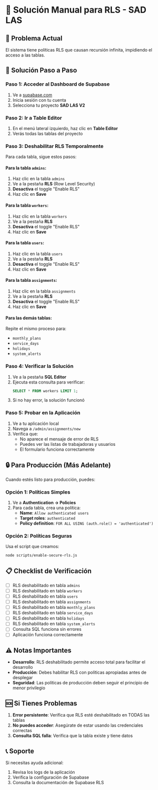 # 🔧 Solución Manual para RLS - SAD LAS

## 🚨 Problema Actual
El sistema tiene políticas RLS que causan recursión infinita, impidiendo el acceso a las tablas.

## 🎯 Solución Paso a Paso

### Paso 1: Acceder al Dashboard de Supabase
1. Ve a [supabase.com](https://supabase.com)
2. Inicia sesión con tu cuenta
3. Selecciona tu proyecto **SAD LAS V2**

### Paso 2: Ir a Table Editor
1. En el menú lateral izquierdo, haz clic en **Table Editor**
2. Verás todas las tablas del proyecto

### Paso 3: Deshabilitar RLS Temporalmente
Para cada tabla, sigue estos pasos:

#### Para la tabla `admins`:
1. Haz clic en la tabla `admins`
2. Ve a la pestaña **RLS** (Row Level Security)
3. **Desactiva** el toggle "Enable RLS"
4. Haz clic en **Save**

#### Para la tabla `workers`:
1. Haz clic en la tabla `workers`
2. Ve a la pestaña **RLS**
3. **Desactiva** el toggle "Enable RLS"
4. Haz clic en **Save**

#### Para la tabla `users`:
1. Haz clic en la tabla `users`
2. Ve a la pestaña **RLS**
3. **Desactiva** el toggle "Enable RLS"
4. Haz clic en **Save**

#### Para la tabla `assignments`:
1. Haz clic en la tabla `assignments`
2. Ve a la pestaña **RLS**
3. **Desactiva** el toggle "Enable RLS"
4. Haz clic en **Save**

#### Para las demás tablas:
Repite el mismo proceso para:
- `monthly_plans`
- `service_days`
- `holidays`
- `system_alerts`

### Paso 4: Verificar la Solución
1. Ve a la pestaña **SQL Editor**
2. Ejecuta esta consulta para verificar:
   ```sql
   SELECT * FROM workers LIMIT 1;
   ```
3. Si no hay error, la solución funcionó

### Paso 5: Probar en la Aplicación
1. Ve a tu aplicación local
2. Navega a `/admin/assignments/new`
3. Verifica que:
   - No aparece el mensaje de error de RLS
   - Puedes ver las listas de trabajadoras y usuarios
   - El formulario funciona correctamente

## 🔒 Para Producción (Más Adelante)

Cuando estés listo para producción, puedes:

### Opción 1: Políticas Simples
1. Ve a **Authentication → Policies**
2. Para cada tabla, crea una política:
   - **Name**: `Allow authenticated users`
   - **Target roles**: `authenticated`
   - **Policy definition**: `FOR ALL USING (auth.role() = 'authenticated')`

### Opción 2: Políticas Seguras
Usa el script que creamos:
```bash
node scripts/enable-secure-rls.js
```

## 📋 Checklist de Verificación

- [ ] RLS deshabilitado en tabla `admins`
- [ ] RLS deshabilitado en tabla `workers`
- [ ] RLS deshabilitado en tabla `users`
- [ ] RLS deshabilitado en tabla `assignments`
- [ ] RLS deshabilitado en tabla `monthly_plans`
- [ ] RLS deshabilitado en tabla `service_days`
- [ ] RLS deshabilitado en tabla `holidays`
- [ ] RLS deshabilitado en tabla `system_alerts`
- [ ] Consulta SQL funciona sin errores
- [ ] Aplicación funciona correctamente

## ⚠️ Notas Importantes

- **Desarrollo**: RLS deshabilitado permite acceso total para facilitar el desarrollo
- **Producción**: Debes habilitar RLS con políticas apropiadas antes de desplegar
- **Seguridad**: Las políticas de producción deben seguir el principio de menor privilegio

## 🆘 Si Tienes Problemas

1. **Error persistente**: Verifica que RLS esté deshabilitado en TODAS las tablas
2. **No puedes acceder**: Asegúrate de estar usando las credenciales correctas
3. **Consulta SQL falla**: Verifica que la tabla existe y tiene datos

## 📞 Soporte

Si necesitas ayuda adicional:
1. Revisa los logs de la aplicación
2. Verifica la configuración de Supabase
3. Consulta la documentación de Supabase RLS 